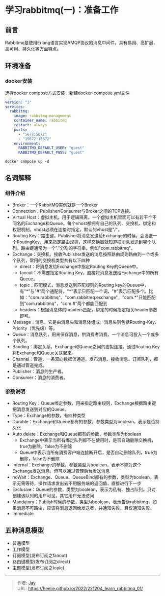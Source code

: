 # 学习rabbitmq(一)：准备工作

## 前言
Rabbitmq是使用Erlang语言实现AMQP协议的消息中间件，具有易用、高扩展、高可用、持久化等方面特点。

## 环境准备

### docker安装
选择docker compose方式安装，新建docker-compose.yml文件

```yaml
version: "3"
services:
  rabbitmq:
    image: rabbitmq:management
    container_name: rabbitmq
    restart: always
    ports:
      - "5672:5672"
      - "15672:15672"
    environment:
      RABBITMQ_DEFAULT_USER: "guest"
      RABBITMQ_DEFAULT_PASS: "guest"
```
```shell 
docker compose up -d
```

## 名词解释
### 组件介绍

- Broker：一个RabbitMQ实例就是一个Broker
- Connection：Publisher/Consumer与Broker之间的TCP连接。
- Virtual Host：虚拟主机，用于逻辑隔离，一个虚拟主机里面可以有若干个不同名的Exchange和Queue。每个vhost都拥有自己的队列、交换机、绑定和权限机制。vhost必须在连接时指定，默认的vhost是"/"。
- Routing Key：路由键，Publisher将消息发送给Exchange的时候，会发送一个RoutingKey，用来指定路由规则，这样交换器就知道把消息发送到哪个队列。路由键通常为一个"."分割的字符串，例如"com.rabbitmq"。
- Exchange：交换机，接收Publisher发送的消息按照路由规则路由到一个或多个队列，常用的交换机类型共有以下四种
  - direct：将消息发给Exchange中指定Routing Key的Queue中。
  - fanout：不需要指定Routing Key，直接将消息发送给Exchange中的所有Queue。
  - topic：匹配模式，消息发送到匹配规则的Routing key的Queue中，有"\*"与"#"两个通配符，"\*"表示只匹配一个词，"#"表示匹配多个。比如："com.rabbitmq"、"com.rabbitmq.exchange"，"com.*"只能匹配到"com.rabbitmq"，"com.#"两个都能匹配到
  - headers：根据消息体的headers匹配，绑定的时候指定相关header参数即可。
- Message：消息，它是由消息头和消息体组成。消息头则包括Routing-Key、Priority（优先级）等。
- Queue：消息队列，用来保存消息，供消费者消费。一个消息可投入一个或多个队列。
- Banding：绑定关系，Exchange和Queue之间的虚拟连接。通过Routing Key将Exchange和Queue关联起来。
- Channel：管道，一条双向数据流通道。发布消息、接收消息、订阅队列，都是通过管道完成。
- Publisher：消息的生产者。
- Consumer：消息的消费者。

### 参数说明
- Routing Key：Queue绑定参数，用来指定路由规则，Exchange根据路由键把消息发送到对应的Queue。
- Type：Exchange的参数，有四种类型
- Durable：Exchange和Queue都有的参数，参数类型为boolean，表示是否持久化
- Auto delete：Exchange和Queue都有的参数，参数类型为boolean
  - Exchange中表示当所有绑定队列都不在使用时，是否自动删除交换机，true为删除，false为不删除
  - Queue中表示当所有消费客户端连接断开后，是否自动删除队列，true为删除，false为不删除
- Internal：Exchange的参数，参数类型为boolean，表示不能对这个Exchange发送消息，但可以通过管理后台发送消息
- noWait：Exchange、Queue、QueueBind都有的参数，类型为boolean，表示无需等待，操作请求发出去不用服务端的返回值，直接进行下一步
- Exclusive：Queue的参数，类型为boolean，表示为私有、独占队列，只对创建该队列的用户可见，其它用户无法访问
- Mandatory：Publish时候的参数，类型为boolean，表示告诉rabbitmq，如果消息不可路由，应该将消息返回给发送者，并通知失败，且仅通知失败。
- Immediate

## 五种消息模型
- 普通模型
- 工作模型
- 订阅模型(发布订阅之fanout)
- 路由键模型(发布订阅之direct)
- 主题模型(发布订阅之topic)

---

> 作者: [Jay](https://github.com/Heelie)  
> URL: https://heelie.github.io/2022/221204_learn_rabbitmq_01/  

